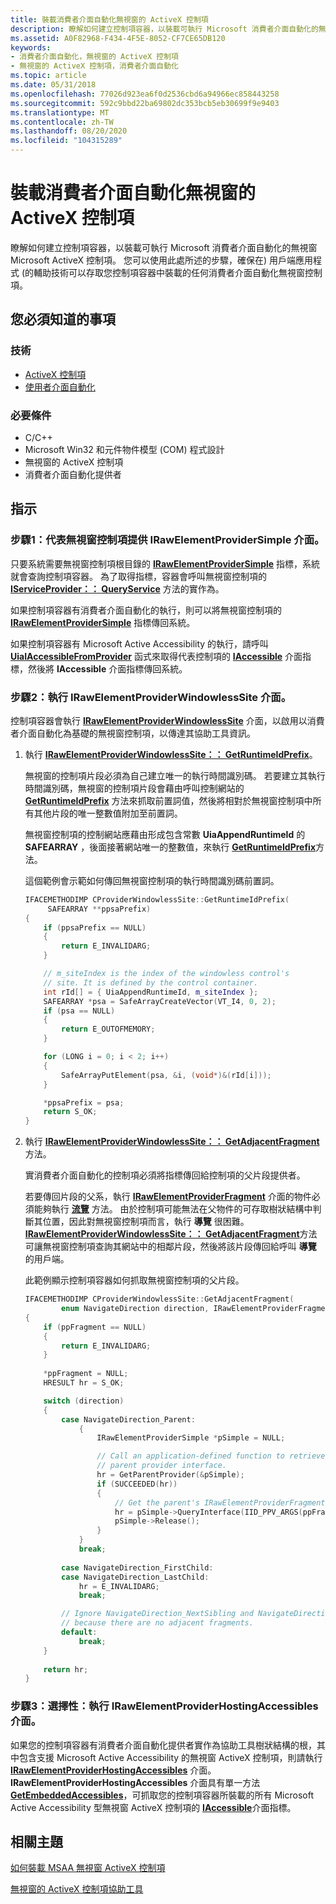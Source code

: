 ```yaml
---
title: 裝載消費者介面自動化無視窗的 ActiveX 控制項
description: 瞭解如何建立控制項容器，以裝載可執行 Microsoft 消費者介面自動化的無視窗 Microsoft ActiveX 控制項。
ms.assetid: A0F82968-F434-4F5E-8052-CF7CE65DB120
keywords:
- 消費者介面自動化，無視窗的 ActiveX 控制項
- 無視窗的 ActiveX 控制項，消費者介面自動化
ms.topic: article
ms.date: 05/31/2018
ms.openlocfilehash: 77026d923ea6f0d2536cbd6a94966ec858443258
ms.sourcegitcommit: 592c9bbd22ba69802dc353bcb5eb30699f9e9403
ms.translationtype: MT
ms.contentlocale: zh-TW
ms.lasthandoff: 08/20/2020
ms.locfileid: "104315289"
---
```

# <a name="host-a-ui-automation-windowless-activex-control"></a>裝載消費者介面自動化無視窗的 ActiveX 控制項

瞭解如何建立控制項容器，以裝載可執行 Microsoft 消費者介面自動化的無視窗 Microsoft ActiveX 控制項。 您可以使用此處所述的步驟，確保在) 用戶端應用程式 (的輔助技術可以存取您控制項容器中裝載的任何消費者介面自動化無視窗控制項。

## <a name="what-you-need-to-know"></a>您必須知道的事項

### <a name="technologies"></a>技術

-   [ActiveX 控制項](/windows/desktop/com/activex-controls)
-   [使用者介面自動化](entry-uiauto-win32.md)

### <a name="prerequisites"></a>必要條件

-   C/C++
-   Microsoft Win32 和元件物件模型 (COM) 程式設計
-   無視窗的 ActiveX 控制項
-   消費者介面自動化提供者

## <a name="instructions"></a>指示

### <a name="step-1-provide-the-irawelementprovidersimple-interface-on-behalf-of-the-windowless-control"></a>步驟1：代表無視窗控制項提供 IRawElementProviderSimple 介面。

只要系統需要無視窗控制項根目錄的 [**IRawElementProviderSimple**](/windows/desktop/api/UIAutomationCore/nn-uiautomationcore-irawelementprovidersimple) 指標，系統就會查詢控制項容器。 為了取得指標，容器會呼叫無視窗控制項的 [**IServiceProvider：： QueryService**](/previous-versions/windows/internet-explorer/ie-developer/platform-apis/cc678966(v=vs.85)) 方法的實作為。

如果控制項容器有消費者介面自動化的執行，則可以將無視窗控制項的 [**IRawElementProviderSimple**](/windows/desktop/api/UIAutomationCore/nn-uiautomationcore-irawelementprovidersimple) 指標傳回系統。

如果控制項容器有 Microsoft Active Accessibility 的執行，請呼叫 [**UiaIAccessibleFromProvider**](/windows/desktop/api/uiautomationcoreapi/nf-uiautomationcoreapi-uiaiaccessiblefromprovider) 函式來取得代表控制項的 [**IAccessible**](/windows/desktop/api/oleacc/nn-oleacc-iaccessible) 介面指標，然後將 **IAccessible** 介面指標傳回系統。

### <a name="step-2-implement-the-irawelementproviderwindowlesssite-interface"></a>步驟2：執行 IRawElementProviderWindowlessSite 介面。

控制項容器會執行 [**IRawElementProviderWindowlessSite**](/windows/desktop/api/uiautomationcore/nn-uiautomationcore-irawelementproviderwindowlesssite) 介面，以啟用以消費者介面自動化為基礎的無視窗控制項，以傳達其協助工具資訊。

1.  執行 [**IRawElementProviderWindowlessSite：： GetRuntimeIdPrefix**](/windows/desktop/api/uiautomationcore/nf-uiautomationcore-irawelementproviderwindowlesssite-getruntimeidprefix)。

    無視窗的控制項片段必須為自己建立唯一的執行時間識別碼。 若要建立其執行時間識別碼，無視窗的控制項片段會藉由呼叫控制網站的 [**GetRuntimeIdPrefix**](/windows/desktop/api/uiautomationcore/nf-uiautomationcore-irawelementproviderwindowlesssite-getruntimeidprefix) 方法來抓取前置詞值，然後將相對於無視窗控制項中所有其他片段的唯一整數值附加至前置詞。

    無視窗控制項的控制網站應藉由形成包含常數 **UiaAppendRuntimeId** 的 **SAFEARRAY** ，後面接著網站唯一的整數值，來執行 [**GetRuntimeIdPrefix**](/windows/desktop/api/uiautomationcore/nf-uiautomationcore-irawelementproviderwindowlesssite-getruntimeidprefix)方法。

    這個範例會示範如何傳回無視窗控制項的執行時間識別碼前置詞。

    ```C++
    IFACEMETHODIMP CProviderWindowlessSite::GetRuntimeIdPrefix(   
         SAFEARRAY **ppsaPrefix)   
    {   
        if (ppsaPrefix == NULL) 
        {
            return E_INVALIDARG;
        }

        // m_siteIndex is the index of the windowless control's
        // site. It is defined by the control container.
        int rId[] = { UiaAppendRuntimeId, m_siteIndex };
        SAFEARRAY *psa = SafeArrayCreateVector(VT_I4, 0, 2);  
        if (psa == NULL)
        {
            return E_OUTOFMEMORY;
        }

        for (LONG i = 0; i < 2; i++)
        {
            SafeArrayPutElement(psa, &i, (void*)&(rId[i]));
        }

        *ppsaPrefix = psa;  
        return S_OK;  
    }  
    ```

    

2.  執行 [**IRawElementProviderWindowlessSite：： GetAdjacentFragment**](/windows/desktop/api/uiautomationcore/nf-uiautomationcore-irawelementproviderwindowlesssite-getadjacentfragment) 方法。

    實消費者介面自動化的控制項必須將指標傳回給控制項的父片段提供者。

    若要傳回片段的父系，執行 [**IRawElementProviderFragment**](/windows/desktop/api/UIAutomationCore/nn-uiautomationcore-irawelementproviderfragment) 介面的物件必須能夠執行 [**流覽**](/windows/desktop/api/UIAutomationCore/nf-uiautomationcore-irawelementproviderfragment-navigate) 方法。 由於控制項可能無法在父物件的可存取樹狀結構中判斷其位置，因此對無視窗控制項而言，執行 **導覽** 很困難。 [**IRawElementProviderWindowlessSite：： GetAdjacentFragment**](/windows/desktop/api/uiautomationcore/nf-uiautomationcore-irawelementproviderwindowlesssite-getadjacentfragment)方法可讓無視窗控制項查詢其網站中的相鄰片段，然後將該片段傳回給呼叫 **導覽** 的用戶端。

    此範例顯示控制項容器如何抓取無視窗控制項的父片段。

    ```C++
    IFACEMETHODIMP CProviderWindowlessSite::GetAdjacentFragment(
            enum NavigateDirection direction, IRawElementProviderFragment **ppFragment)   
    {
        if (ppFragment == NULL)
        {
            return E_INVALIDARG;
        }
        
        *ppFragment = NULL;
        HRESULT hr = S_OK;

        switch (direction)
        {
            case NavigateDirection_Parent:
                {  
                    IRawElementProviderSimple *pSimple = NULL;

                    // Call an application-defined function to retrieve the
                    // parent provider interface.
                    hr = GetParentProvider(&pSimple);  
                    if (SUCCEEDED(hr))  
                    {  
                        // Get the parent's IRawElementProviderFragment interface.
                        hr = pSimple->QueryInterface(IID_PPV_ARGS(ppFragment));  
                        pSimple->Release();  
                    } 
                }  
                break;  
      
            case NavigateDirection_FirstChild:
            case NavigateDirection_LastChild:
                hr = E_INVALIDARG;
                break;

            // Ignore NavigateDirection_NextSibling and NavigateDirection_PreviousSibling
            // because there are no adjacent fragments.
            default:  
                break;  
        }  
      
        return hr;  
    }   
    ```

    

### <a name="step-3-optional-implement-the-irawelementproviderhostingaccessibles-interface"></a>步驟3：選擇性：執行 IRawElementProviderHostingAccessibles 介面。

如果您的控制項容器有消費者介面自動化提供者實作為協助工具樹狀結構的根，其中包含支援 Microsoft Active Accessibility 的無視窗 ActiveX 控制項，則請執行 [**IRawElementProviderHostingAccessibles**](/windows/desktop/api/uiautomationcore/nn-uiautomationcore-irawelementproviderhostingaccessibles) 介面。 **IRawElementProviderHostingAccessibles** 介面具有單一方法 [**GetEmbeddedAccessibles**](/windows/desktop/api/uiautomationcore/nf-uiautomationcore-irawelementproviderhostingaccessibles-getembeddedaccessibles)，可抓取您的控制項容器所裝載的所有 Microsoft Active Accessibility 型無視窗 ActiveX 控制項的 [**IAccessible**](/windows/desktop/api/oleacc/nn-oleacc-iaccessible)介面指標。

## <a name="related-topics"></a>相關主題

<dl> <dt>

[如何裝載 MSAA 無視窗 ActiveX 控制項](host-an-msaa-windowless-activex-control.md)
</dt> <dt>

[無視窗的 ActiveX 控制項協助工具](windowless-activex-control-accessibility.md)
</dt> </dl>

 

 